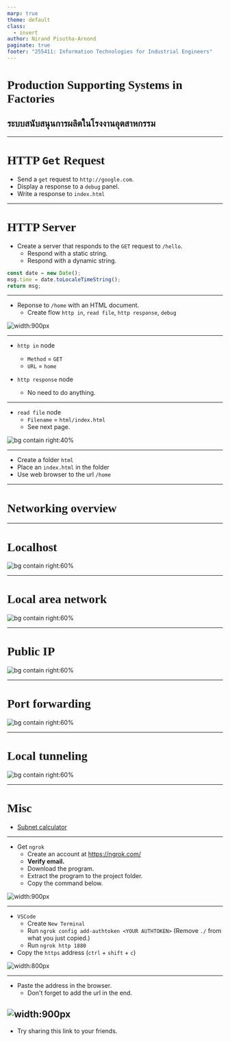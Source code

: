 ```yaml
---
marp: true
theme: default
class:
  - invert
author: Nirand Pisutha-Arnond
paginate: true
footer: "255411: Information Technologies for Industrial Engineers"
---
```


<style>
@import url('https://fonts.googleapis.com/css2?family=Prompt:ital,wght@0,100;0,300;0,400;0,700;1,100;1,300;1,400;1,700&display=swap');

    :root {
    font-family: Prompt;
    --hl-color: #D57E7E;
}
h1 {
  font-family: Prompt
}
</style>

# Production Supporting Systems in Factories

## ระบบสนับสนุนการผลิตในโรงงานอุตสาหกรรม

---

# HTTP `Get` Request

- Send a `get` request to `http://google.com`.
- Display a response to a `debug` panel.
- Write a response to `index.html`

---

# HTTP Server

- Create a server that responds to the `GET` request to `/hello`.
  - Respond with a static string.
  - Respond with a dynamic string.

```javascript
const date = new Date();
msg.time = date.toLocaleTimeString();
return msg;
```

---

- Reponse to `/home` with an HTML document.
  - Create flow `http in`, `read file`, `http response`, `debug`

![width:900px](./img/M1_4_flow.png)

---

- `http in` node

  - `Method` = `GET`
  - `URL` = `home`

- `http response` node
  - No need to do anything.

---

- `read file` node
  - `Filename` = `html/index.html`
  - See next page.

![bg contain right:40%](./img/M1_4_read_file.png)

---

- Create a folder `html`
- Place an `index.html` in the folder
- Use web browser to the url `/home`

---

# Networking overview

---

# Localhost

![bg contain right:60%](./img/network1_1.png)

---

# Local area network

![bg contain right:60%](./img/network1_2.png)

---

# Public IP

![bg contain right:60%](./img/network1_3.png)

---

# Port forwarding

![bg contain right:60%](./img/network1_4.png)

---

# Local tunneling

![bg contain right:60%](./img/network1_5.png)

---

# Misc

- [Subnet calculator](https://www.calculator.net/ip-subnet-calculator.html)

---

- Get `ngrok`
  - Create an account at https://ngrok.com/
  - **Verify email.**
  - Download the program.
  - Extract the program to the project folder.
  - Copy the command below.

![width:900px](./img/M1_5_copy_auth.png)

---

- `VSCode`
  - Create `New Terminal`
  - Run `ngrok config add-authtoken <YOUR AUTHTOKEN>` (Remove `./` from what you just copied.)
  - Run `ngrok http 1880`
- Copy the `https` address (`ctrl` + `shift` + `c`)

![width:800px](./img/M1_5_url2.png)

---

- Paste the address in the browser.
  - Don't forget to add the url in the end.

## ![width:900px](./img/M1_5_url_web.png)

- Try sharing this link to your friends.
